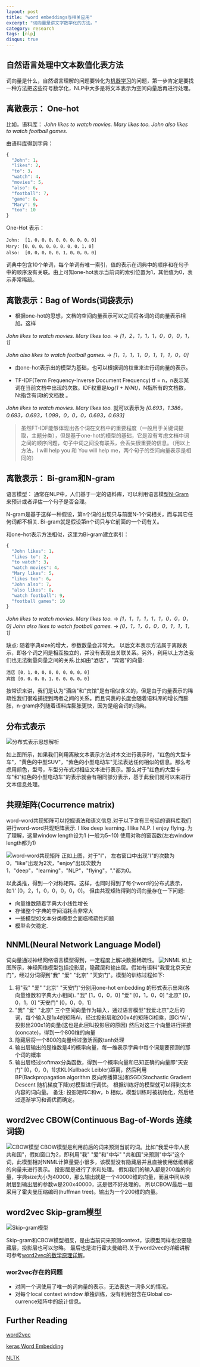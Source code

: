 ```yaml
---
layout: post
title: "word embeddings与相关应用"
excerpt: "词向量是讲文字数学化的方法。"
category: research
tags: [nlp]
disqus: true
---
```


## 自然语言处理中文本数值化表方法

词向量是什么，自然语言理解的问题要转化为[机器学习](http://lib.csdn.net/base/machinelearning)的问题，第一步肯定是要找一种方法把这些符号数学化，NLP中大多是将文本表示为空间向量后再进行处理。
## 离散表示： One-hot

比如，语料库：
*John likes to watch movies. Mary likes too. John also likes to watch football games.*

由语料库得到字典：
```javascript
{
  "John": 1，
  "likes": 2，
  "to": 3，
  "watch": 4，
  "movies": 5，
  "also": 6，
  "football": 7，
  "game": 8，
  "Mary": 9，
  "too": 10
}
```

One-Hot 表示：
```
John:  [1，0，0，0，0，0，0，0，0，0]
Mary: [0，0，0，0，0，0，0，0，1，0]
also:  [0，0，0，0，0，1，0，0，0，0]
```

词典中包含10个单词，每个单词有唯一索引，值的表示在词典中的顺序和在句子中的顺序没有关联。由上可知one-hot表示当前词的索引位置为1，其他值为0，表示非常稀疏。

## 离散表示：Bag of Words(词袋表示)
* 根据one-hot的思想，文档的空间向量表示可以之间将各词的词向量表示相加。这样

*John likes to watch movies. Mary likes too.* -> *[1，2，1，1，1，0，0，0，1，1]*

*John also likes to watch football games.* -> *[1，1，1，1，0，1，1，1，0，0]*

* 由one-hot表示出的模型为基础，也可以根据词的权重来进行词向量的表示。 

*  TF-IDF(Term Frequency-Inverse Document Frequency)
tf = n，n表示某词在当前文档中出现的次数。IDF权重是*log(1 + N/Nt)*，N指所有的文档数，Nt指含有词t的文档数 。

*John likes to watch movies. Mary likes too.* 就可以表示为 *[0.693，1.386，0.693，0.693，1.099，0，0，0，0.693，0.693]*

> 虽然FT-IDF能够体现出各个词在文档中的重要程度（一般用于关键词提取，主题分类），但是基于one-hot的模型的基础，它是没有考虑文档中词之间的顺序问题，句子中词之间没有联系，会丢失很重要的信息。（用以上方法，I will help you 和 You will help me，两个句子的空间向量表示是相同的）

## 离散表示： Bi-gram和N-gram

语言模型： 通常在NLP中，人们基于一定的语料库，可以利用语言模型[N-Gram](http://blog.csdn.net/baimafujinji/article/details/51281816)来预计或者评估一个句子是否合理。

N-gram是基于这样一种假设，第n个词的出现只与前面N-1个词相关，而与其它任何词都不相关. Bi-gram就是假设第n个词只与它前面的一个词有关。

和one-hot表示方法相似，这里为Bi-gram建立索引：

```javascript
{
  "John likes": 1，
  "likes to": 2，
  "to watch": 3，
  "watch movies": 4，
  "Mary likes": 5，
  "likes too": 6，
  "John also": 7，
  "also likes": 8，
  "watch football": 9，
  "football games": 10
}
```

*John likes to watch movies. Mary likes too.* -> *[1，1，1，1，1，1，0，0，0，0]*
*John also likes to watch football games.* -> *[0，1，1，0，0，0，1，1，1，1]*

缺点: 随着字典size的增大，参数数量会非常大。
以后文本表示方法属于离散表示，即各个词之间是相互独立的，并没有表现出关联关系。另外，利用以上方法我们也无法衡量向量之间的关系.比如由"酒店"，"宾馆"的向量:
```
酒店 [0，1，0，0，0，0，0，0，0，0]
宾馆 [0，0，0，0，1，0，0，0，0，0]
```

按常识来讲，我们是认为"酒店"和"宾馆"是有相似含义的，但是由于向量表示的稀疏性我们很难捕捉到两者之间的关系。而且词表的长度会随着语料库的增长而膨胀，n-gram序列随着语料库膨胀更快，因为是组合词的词典。

## 分布式表示

![分布式表示思想解析](http://upload-images.jianshu.io/upload_images/2332367-feaca97a7bc56a59.png?imageMogr2/auto-orient/strip%7CimageView2/2/w/1240)

如上图所示，如果我们利用离散文本表示方法对本文进行表示时，"红色的大型卡车"，"黄色的中型SUV"，"紫色的小型电动车"无法表达任何相似的信息。那么考虑用颜色，型号，车型分布式对相应文本进行表示。那么对于"红色的大型卡车"和"红色的小型电动车"的表示就会有相同部分表示，基于此我们就可以来进行文本信息处理。

## 共现矩阵(Cocurrence matrix)

word-word共现矩阵可以挖掘语法和语义信息.对于以下含有三句话的语料库我们进行word-word共现矩阵表示.
I like deep learning.
I like NLP.
I enjoy flying.
为了理解，这里window length设为1 (一般为5~10)
使用对称的窗函数(左右window length都为1)

![word-word共现矩阵](http://upload-images.jianshu.io/upload_images/2332367-cae5e1eb8b14506e.png?imageMogr2/auto-orient/strip%7CimageView2/2/w/1240)
 正如上图，对于"I"， 左右窗口中出现"I"的次数为0，"like"出现为2次，"enjoy"出现次数为1，"deep"，"learning"，"NLP"，"flying"，"."都为0。

以此类推，得到一个对称矩阵。这样，也同时得到了每个word的分布式表示，如'I' [0，2，1，0，0，0，0，0]。
但由共现矩阵得到的词向量存在一下问题:
* 向量维数随着字典大小线性增长
* 存储整个字典的空间消耗会非常大
* 一些模型如文本分类模型会面临稀疏性问题
* 模型会欠稳定.

## NNML(Neural Network Language Model)

词向量通过神经网络语言模型得到，一定程度上解决数据稀疏性。
![NNML](http://upload-images.jianshu.io/upload_images/2332367-99801fae704aff99.png?imageMogr2/auto-orient/strip%7CimageView2/2/w/1240)
如上图所示，神经网络模型包括投影层，隐藏层和输出层。假如有语料"我爱北京天安门"，经过分词得到"我" "爱" "北京" "天安门"。模型的训练过程如下:

1. 将"我" "爱" "北京" "天安门"分别用one-hot embedding 的形式表示出来(各向量维数和字典大小相同).
"我" [1，0，0，0]
"爱" [0，1，0，0]
"北京" [0，0，1，0]
"天安门" [0，0，0，1]
2. "我" "爱" "北京" 三个空间向量作为输入，通过语言模型"我爱北京"之后的词，每个输入是1x4的矩阵Ai，经过投影层和200x4的矩阵Ci相乘，即Ci*Ai'，投影出200x1的向量(这也是此层叫投影层的原因) 然后对这三个向量进行拼接(concate)，得到一个800维的向量
3. 隐藏层将一个800的向量经过激活函数tanh处理
4. 输出层输出的是维数是4的概率向量，每一维表示字典中每个词是要预测的那个词的概率
5. 输出层经过softmax分类函数，得到一个概率向量和已知正确的向量即"天安门" [0，0，0，1]求KL(Kullback Leibler)距离，然后利用BP(Backpropagation algorithm 反向传播算法)和SGD(Stochastic Gradient Descent 随机梯度下降)对模型进行调优。
根据训练好的模型就可以得到文本内容的词向量。
备注: 投影矩阵C和w，b 相似，模型训练时被初始化，然后经过逐渐学习和调优而确定。

## word2vec CBOW(Continuous Bag-of-Words 连续词袋)

![CBOW模型](http://upload-images.jianshu.io/upload_images/2332367-1dc4687c83fbffa0.png?imageMogr2/auto-orient/strip%7CimageView2/2/w/1240)
CBOW模型是利用前后的词来预测当前的词。比如"我爱中华人民共和国"，假如窗口为2，即利用"我" "爱"和"中华" "共和国"来预测"中华"这个词，此模型相对NNML计算量要小很多，该模型没有隐藏层并且直接使用低维稠密的向量来进行表示。 投影层是进行了求和处理。 假如我们的输入都是200维的向量，字典size大小为40000，那么输出就是一个40000维的向量，而且中间从映射层到输出层的参数w是200x40000，这是很不好处理的。 所以CBOW最后一层采用了霍夫曼压缩编码(huffman tree)。输出为一个200维的向量。

## word2vec Skip-gram模型

![Skip-gram模型](http://upload-images.jianshu.io/upload_images/2332367-b608abd8abc108f2.png?imageMogr2/auto-orient/strip%7CimageView2/2/w/1240)

Skip-gram和CBOW模型相反，是由当前词来预测context，该模型同样也没要隐藏层，投影层也可以忽略。 最后也是进行霍夫曼编码.关于word2vec的详细讲解可参考[word2vec的数学原理详解](http://www.open-open.com/lib/view/open1420687569468.html)。
 
### wor2vec存在的问题

* 对同一个词使用了唯一的词向量的表示，无法表达一词多义的情况。
* 对每个local context window 单独训练，没有利用包含在Global co-currence矩阵中的统计信息。

## Further Reading
[word2vec](http://radimrehurek.com/gensim/models/word2vec.html)

[keras Word Embedding](http://keras-cn.readthedocs.io/en/latest/blog/word_embedding/)

[NLTK](http://www.nltk.org/)




